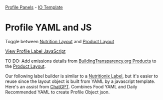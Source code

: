 <a href="/profile">Profile Panels</a> - <a href="/io/template">IO Template</a>

# Profile YAML and JS

Toggle between [Nutrition Layout](#layout=nutrition) and [Product Layout](#layout=product)

[View Profile Label JavaScript](https://github.com/ModelEarth/profile/blob/main/item/js/label.js)

TO DO: Add emissions details from [BuildingTransparency.org Products](/products/) to the [Product Layout](#layout=product).  


Our following label builder is similar to a [Nutritionix Label](/data-commons/docs/food/), but it's easier to reuse since the layout object is built from YAML by a javascript template. Here's an assist from [ChatGPT](https://chatgpt.com/share/68ade5c5-9b05-46a8-a0da-ccd771289693). Combines Food YAML and Daily Recommended YAML to create Profile Object json.

